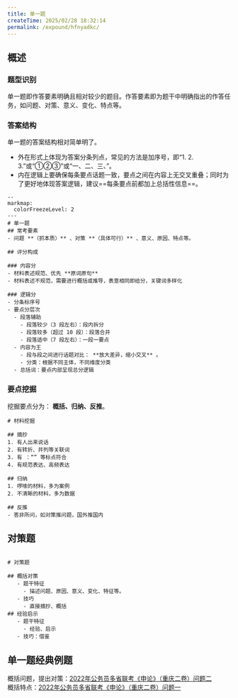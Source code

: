 ```yaml
---
title: 单一题
createTime: 2025/02/28 18:32:14
permalink: /expound/hfnyadkc/
---
```

## 概述

### 题型识别
单一题即作答要素明确且相对较少的题目。作答要素即为题干中明确指出的作答任务，如问题、对策、意义、变化、特点等。

### 答案结构
单一题的答案结构相对简单明了。
- 外在形式上体现为答案分条列点，常见的方法是加序号，即“1. 2. 3.”或“①②③”或“一、二、三、”。
- 内在逻辑上要确保每条要点话题一致，要点之间在内容上无交叉重叠；同时为了更好地体现答案逻辑，建议==每条要点前都加上总括性信息==。

```markmap
--
markmap:
  colorFreezeLevel: 2
---
# 单一题
## 常考要素
- 问题 **（抓本质）** 、对策 **（具体可行）** 、意义、原因、特点等。

## 评分构成

### 内容分
- 材料表述规范、优先 **原词原句**
- 材料表述不规范，需要进行概括或推导，表意相同即给分，关键词多样化

### 逻辑分
- 分条标序号
- 要点分层次
  - 段落辅助
    - 段落较少（3 段左右）：段内拆分
    - 段落较多（超过 10 段）：段落合并
    - 段落适中（7 段左右）：一段一要点
  - 内容为王
    - 段与段之间进行话题对比： **放大差异，缩小交叉** 。
    - 分类：根据不同主体，不同维度分类
  - 总括词：要点内部呈现总分逻辑

```

### 要点挖掘

挖掘要点分为： **概括、归纳、反推**。

```markmap
# 材料挖掘

## 摘抄
1. 有人出来说话
2. 有转折、并列等关联词
3. 有 ：“” 等标点符合
4. 有规范表达、高频表达

## 归纳
1. 啰嗦的材料，多为案例
2. 不清晰的材料，多为数据

## 反推
- 答非所问，如对策推问题，国外推国内

```


## 对策题

```markmap

# 对策题

## 概括对策
   - 题干特征
     - 描述问题、原因、意义、变化、特征等。
   - 技巧
     - 直接摘抄、概括
## 经验启示
   - 题干特征
     - 经验、启示
   - 技巧：借鉴
```


## 单一题经典例题

概括问题，提出对策：[2022年公务员多省联考《申论》（重庆二卷）问题二](https://spa.fenbi.com/shenlun/zhenti/shenlun/201727?checkId=DGsR61Ru)  
概括特点：[2022年公务员多省联考《申论》（重庆二卷）问题一](https://spa.fenbi.com/shenlun/zhenti/shenlun/201727?checkId=DGsR61Ru)

